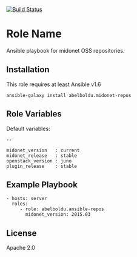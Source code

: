 [![Build Status](https://travis-ci.org/midonet/ansible-midonet-repos.svg?branch=master)](https://travis-ci.org/midonet/ansible-midonet-repos)

Role Name
=========

Ansible playbook for midonet OSS repositories.

Installation
------------

This role requires at least Ansible v1.6

    ansible-galaxy install abelboldu.midonet-repos

Role Variables
--------------

Default variables:

    --

    midonet_version   : current
    midonet_release   : stable
    openstack_version : juno
    plugin_release    : stable


Example Playbook
----------------

    - hosts: server
      roles:
         - role: abelboldu.ansible-repos
		   midonet_version: 2015.03

License
-------

Apache 2.0

